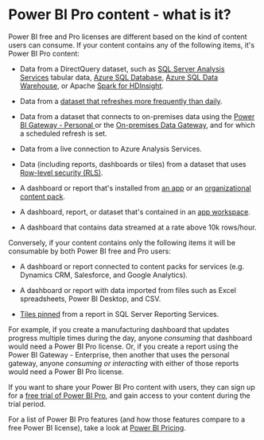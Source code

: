 <properties
   pageTitle="Power BI Pro content - what is it?"
   description="Power BI Pro content - what is it?"
   services="powerbi"
   documentationCenter=""
   authors="davidiseminger"
   manager="mblythe"
   backup=""
   editor=""
   tags=""
   qualityFocus="no"
   qualityDate=""/>

<tags
   ms.service="powerbi"
   ms.devlang="NA"
   ms.topic="get-started-article"
   ms.tgt_pltfrm="NA"
   ms.workload="powerbi"
   ms.date="05/04/2017"
   ms.author="davidi"/>

# Power BI Pro content - what is it?  

Power BI free and Pro licenses are different based on the kind of content users can consume. If your content contains any of the following items, it's Power BI Pro content:

-   Data from a DirectQuery dataset, such as [SQL Server Analysis Services](powerbi-sql-server-analysis-services-tabular-data.md) tabular data, [Azure SQL Database](powerbi-azure-sql-database-with-direct-connect.md), [Azure SQL Data Warehouse](powerbi-azure-sql-data-warehouse-with-direct-connect.md), or Apache [Spark for HDInsight](powerbi-spark-on-hdinsight-with-direct-connect.md).

-   Data from a [dataset that refreshes more frequently than daily](powerbi-refresh-data.md).

-   Data from a dataset that connects to on-premises data using the [Power BI Gateway - Personal ](powerbi-personal-gateway.md) or the [On-premises Data Gateway](powerbi-gateway-onprem.md), and for which a scheduled refresh is set.

-   Data from a live connection to Azure Analysis Services.

-   Data (including reports, dashboards or tiles) from a dataset that uses [Row-level security (RLS)](powerbi-admin-rls.md).

-   A dashboard or report that's installed from [an app](powerbi-service-what-are-apps.md) or an [organizational content pack](powerbi-service-organizational-content-packs-introduction.md).

-   A dashboard, report, or dataset that's contained in an [app workspace](powerbi-service-create-apps.md).

-   A dashboard that contains data streamed at a rate above 10k rows/hour.

Conversely, if your content contains only the following items it will be consumable by both Power BI free and Pro users:

-   A dashboard or report connected to content packs for services (e.g. Dynamics CRM, Salesforce, and Google Analytics).

-   A dashboard or report with data imported from files such as Excel spreadsheets, Power BI Desktop, and CSV.

-   [Tiles pinned](https://msdn.microsoft.com/library/mt604784.aspx) from a report in SQL Server Reporting Services.


For example, if you create a manufacturing dashboard that updates progress multiple times during the day, anyone *consuming* that dashboard would need a Power BI Pro license. Or, if you create a report using the Power BI Gateway - Enterprise, then another that uses the personal gateway, anyone *consuming or interacting* with either of those reports would need a Power BI Pro license.

If you want to share your Power BI Pro content with users, they can sign up for a [free trial of Power BI Pro](powerbi-service-self-service-signup-for-power-bi.md#power-bi-pro-60-day-trial), and gain access to your content during the trial period.

For a list of Power BI Pro features (and how those features compare to a free Power BI license), take a look at [Power BI Pricing](https://powerbi.microsoft.com/pricing).
